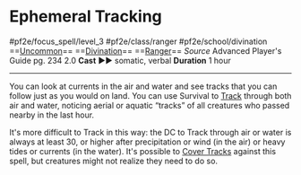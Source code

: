 # Ephemeral Tracking
#pf2e/focus_spell/level_3 #pf2e/class/ranger #pf2e/school/divination 
==[Uncommon](../../../rules/traits/uncommon.md)== ==[Divination](../../../rules/traits/divination.md)== ==[Ranger](../../../rules/traits/ranger.md)==
*Source* Advanced Player's Guide pg. 234 2.0
**Cast** ►► somatic, verbal
**Duration** 1 hour

---
You can look at currents in the air and water and see tracks that you can follow just as you would on land. You can use Survival to [Track](../../../Activities/Track.md) through both air and water, noticing aerial or aquatic “tracks” of all creatures who passed nearby in the last hour.

It's more difficult to Track in this way: the DC to Track through air or water is always at least 30, or higher after precipitation or wind (in the air) or heavy tides or currents (in the water). It's possible to [Cover Tracks](../../../Activities/Cover%20Tracks.md) against this spell, but creatures might not realize they need to do so.
